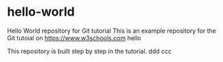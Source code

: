 # hello-world
Hello World repository for Git tutorial
This is an example repository for the Git tutoial on https://www.w3schools.com
hello


This repository is built step by step in the tutorial.
ddd
ccc
